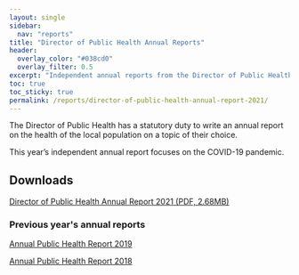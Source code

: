 ```yaml
---
layout: single
sidebar:
  nav: "reports"
title: "Director of Public Health Annual Reports"
header:
  overlay_color: "#038cd0"
  overlay_filter: 0.5
excerpt: "Independent annual reports from the Director of Public Health for West Sussex."
toc: true
toc_sticky: true
permalink: /reports/director-of-public-health-annual-report-2021/
---
```


The Director of Public Health has a statutory duty to write an annual report on the health of the local population on a topic of their choice. 

This year’s independent annual report focuses on the COVID-19 pandemic.


## Downloads

[Director of Public Health Annual Report 2021 (PDF, 2.68MB)](/assets/core/director_of_public_health_annual_report21.pdf)

 

### Previous year's annual reports

[Annual Public Health Report 2019](/reports/annual-public-health-report-2019/)

[Annual Public Health Report 2018](/reports/annual-public-health-report-2018/)


